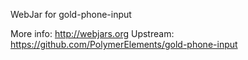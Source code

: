 WebJar for gold-phone-input

More info: http://webjars.org
Upstream:  https://github.com/PolymerElements/gold-phone-input